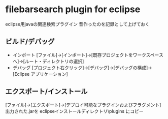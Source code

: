 # filebarsearch plugin for eclipse
eclipse用javaの関連検索プラグイン
昔作ったのを記録として上げておく

## ビルド/デバッグ
- インポート
[ファイル]->[インポート]->[既存プロジェクトをワークスペースへ]->[ルート・ディレクトリの選択]
- デバッグ
[プロジェクト右クリック]->[デバッグ]->[デバッグの構成]->[Eclipse アプリケーション]

## エクスポート/インストール
[ファイル]->[エクスポート]->[デプロイ可能なプラグインおよびフラグメント]
出力された.jarを
eclipseインストールディレクトリ\plugins
にコピー